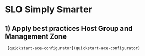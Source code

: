# SLO Simply Smarter

## 1) Apply best practices Host Group and Management Zone
     [quickstart-ace-configurator](quickstart-ace-configurator)

